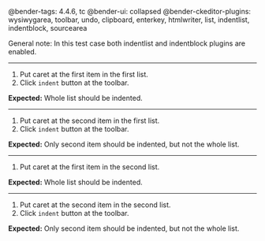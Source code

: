 @bender-tags: 4.4.6, tc
@bender-ui: collapsed
@bender-ckeditor-plugins: wysiwygarea, toolbar, undo, clipboard, enterkey, htmlwriter, list, indentlist, indentblock, sourcearea

General note: In this test case both indentlist and indentblock plugins are enabled.

----

1. Put caret at the first item in the first list.
2. Click `indent` button at the toolbar.

**Expected:** Whole list should be indented.

----

1. Put caret at the second item in the first list.
2. Click `indent` button at the toolbar.

**Expected:** Only second item should be indented, but not the whole list.

----

1. Put caret at the first item in the second list.

**Expected:** Whole list should be indented.

----

1. Put caret at the second item in the second list.
2. Click `indent` button at the toolbar.

**Expected:** Only second item should be indented, but not the whole list.